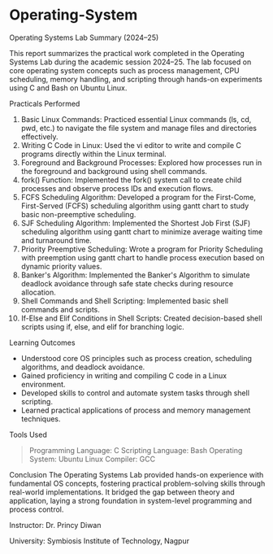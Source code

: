 # Operating-System
Operating Systems Lab Summary (2024–25)

This report summarizes the practical work completed in the Operating Systems Lab during the academic session 2024–25. The lab focused on core operating system concepts such as process management, CPU scheduling, memory handling, and scripting through hands-on experiments using C and Bash on Ubuntu Linux.

Practicals Performed
1. Basic Linux Commands: Practiced essential Linux commands (ls, cd, pwd, etc.) to navigate the file system and manage files and directories effectively.
2. Writing C Code in Linux: Used the vi editor to write and compile C programs directly within the Linux terminal.
3. Foreground and Background Processes: Explored how processes run in the foreground and background using shell commands.
4. fork() Function: Implemented the fork() system call to create child processes and observe process IDs and execution flows.
5. FCFS Scheduling Algorithm: Developed a program for the First-Come, First-Served (FCFS) scheduling algorithm using gantt chart to study basic non-preemptive scheduling.
6. SJF Scheduling Algorithm: Implemented the Shortest Job First (SJF) scheduling algorithm using gantt chart to minimize average waiting time and turnaround time.
7. Priority Preemptive Scheduling: Wrote a program for Priority Scheduling with preemption using gantt chart to handle process execution based on dynamic priority values.
8. Banker's Algorithm: Implemented the Banker's Algorithm to simulate deadlock avoidance through safe state checks during resource allocation.
9. Shell Commands and Shell Scripting: Implemented basic shell commands and scripts.
10. If-Else and Elif Conditions in Shell Scripts: Created decision-based shell scripts using if, else, and elif for branching logic.

Learning Outcomes
* Understood core OS principles such as process creation, scheduling algorithms, and deadlock avoidance.
* Gained proficiency in writing and compiling C code in a Linux environment.
* Developed skills to control and automate system tasks through shell scripting.
* Learned practical applications of process and memory management techniques.

Tools Used
 > Programming Language: C
 > Scripting Language: Bash
 > Operating System: Ubuntu Linux
 > Compiler: GCC

Conclusion
The Operating Systems Lab provided hands-on experience with fundamental OS concepts, fostering practical problem-solving skills through real-world implementations. It bridged the gap between theory and application, laying a strong foundation in system-level programming and process control.

Instructor: Dr. Princy Diwan

University: Symbiosis Institute of Technology, Nagpur
